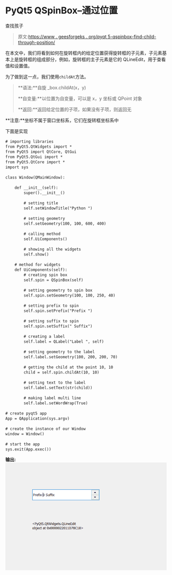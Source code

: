 # PyQt5 QSpinBox–通过位置

查找孩子

> 原文:[https://www . geesforgeks . org/pyqt 5-qspinbox-find-child-through-position/](https://www.geeksforgeeks.org/pyqt5-qspinbox-finding-child-through-position/)

在本文中，我们将看到如何在旋转框内的给定位置获得旋转框的子元素，子元素基本上是旋转框的组成部分，例如，旋转框的主子元素是它的 QLineEdit，用于查看值和设置值。

为了做到这一点，我们使用`childAt`方法。

> **语法:**自旋 _box.childAt(x，y)
> 
> **自变量:**以位置为自变量，可以是 x，y 坐标或 QPoint 对象
> 
> **返回:**返回给定位置的子项，如果没有子项，则返回无

**注意:**坐标不属于窗口坐标系，它们在旋转框坐标系中

下面是实现

```
# importing libraries
from PyQt5.QtWidgets import * 
from PyQt5 import QtCore, QtGui
from PyQt5.QtGui import * 
from PyQt5.QtCore import * 
import sys

class Window(QMainWindow):

    def __init__(self):
        super().__init__()

        # setting title
        self.setWindowTitle("Python ")

        # setting geometry
        self.setGeometry(100, 100, 600, 400)

        # calling method
        self.UiComponents()

        # showing all the widgets
        self.show()

    # method for widgets
    def UiComponents(self):
        # creating spin box
        self.spin = QSpinBox(self)

        # setting geometry to spin box
        self.spin.setGeometry(100, 100, 250, 40)

        # setting prefix to spin
        self.spin.setPrefix("Prefix ")

        # setting suffix to spin
        self.spin.setSuffix(" Suffix")

        # creating a label
        self.label = QLabel("Label ", self)

        # setting geometry to the label
        self.label.setGeometry(100, 200, 200, 70)

        # getting the child at the point 10, 10
        child = self.spin.childAt(10, 10)

        # setting text to the label
        self.label.setText(str(child))

        # making label multi line
        self.label.setWordWrap(True)

# create pyqt5 app
App = QApplication(sys.argv)

# create the instance of our Window
window = Window()

# start the app
sys.exit(App.exec())
```

**输出:**
![](img/1aee2f0bf9f434023f6aec58937113c0.png)